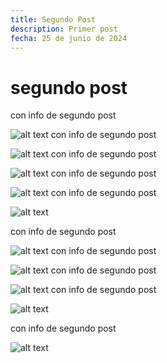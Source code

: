 ```yaml
---
title: Segundo Post
description: Primer post
fecha: 25 de junio de 2024
---
```


# segundo post

con info de segundo post 

![alt text](/img/image.png)
con info de segundo post 

![alt text](/img/image.png)
con info de segundo post 

![alt text](/img/image.png)
con info de segundo post 

![alt text](/img/image.png)
con info de segundo post 

![alt text](/img/image.png)

con info de segundo post 

![alt text](/img/image.png)
con info de segundo post 

![alt text](/img/image.png)
con info de segundo post 

![alt text](/img/image.png)
con info de segundo post 

![alt text](/img/image.png)

con info de segundo post 

![alt text](/img/image.png)